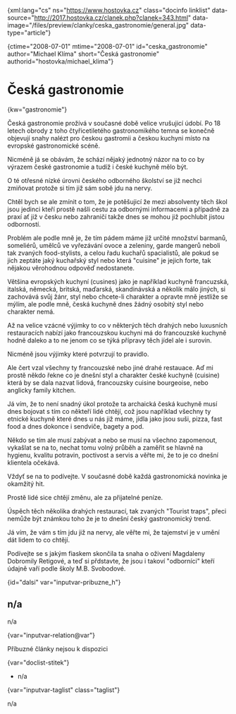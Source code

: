 
{xml:lang="cs" ns="https://www.hostovka.cz" class="docinfo linklist" data-source="http://2017.hostovka.cz/clanek.php?clanek=343.html" data-image="/files/preview/clanky/ceska_gastronomie/general.jpg" data-type="article"}

{ctime="2008-07-01" mtime="2008-07-01" id="ceska\_gastronomie" author="Michael Klíma" short="Česká gastronomie" authorid="hostovka/michael\_klima"}

# Česká gastronomie

<!-- generated attribute kw by user_updatekw.sh on 2021-01-05, do not edit -->

{kw="gastronomie"}

Česká gastronomie prožívá v současné době velice vrušujicí údobí. Po 18 letech obrody z toho čtyřicetiletého gastronomikého temna se konečně objevují snahy nalézt pro českou gastromii a českou kuchyni místo na evropské gastronomické scéně.

Nicméně já se obávám, že schází nějaký jednotný názor na to co by výrazem české gastronomie a tudíž i české kuchyně mělo být.

O té otřesné nízké úrovni českého odborného školství se již nechci zmiňovat protože si tím již sám sobě jdu na nervy.

Chtěl bych se ale zmínit o tom, že je potěšujicí že mezi absolventy těch škol jsou jedinci kteří prostě našli cestu za odbornými informacemi a případně za praxí ať již v česku nebo zahraničí takže dnes se mohou již pochlubit jistou odborností.

Problém ale podle mně je, že tím pádem máme již určité množství barmanů, someliérů, umělců ve vyřezávání ovoce a zeleniny, garde mangerů neboli tak zvaných food-stylists, a celou řadu kuchařů spacialistů, ale pokud se jich zeptáte jaký kuchařský styl nebo která "cuisine" je jejich forte, tak nějakou věrohodnou odpověď nedostanete.

Většina evropských kuchyní (cusines) jako je například kuchyně francuzská, italská, německá, britská, maďarská, skandinávská a několik málo jiných, si zachovává svůj žánr, styl nebo chcete-li charakter a opravte mně jestliže se mýlím, ale podle mně, česká kuchyně dnes žádný osobitý styl nebo charakter nemá.

Až na velice vzácné výjimky to co v některých těch drahých nebo luxusních restauracích nabízí jako francouzskou kuchyni má do francouzské kuchyně hodně daleko a to ne jenom co se týká přípravy těch jídel ale i surovin.

Nicméně jsou výjimky které potvrzují to pravidlo.

Ale čert vzal všechny ty francouzské nebo jiné drahé restauace. Aď mi prostě někdo řekne co je dnešní styl a charakter české kuchyně (cuisine) která by se dala nazvat lidová, francouzsky cuisine bourgeoise, nebo anglicky family kitchen.

Já vím, že to není snadný úkol protože ta archaická česká kuchyně musí dnes bojovat s tím co někteří lidé chtějí, což jsou například všechny ty etnické kuchyně které dnes u nás již máme, jídla jako jsou suši, pizza, fast food a dnes dokonce i sendviče, bagety a pod.

Někdo se tím ale musí zabývat a nebo se musí na všechno zapomenout, vykašlat se na to, nechat tomu volný průběh a zaměřit se hlavně na hygienu, kvalitu potravin, poctivost a servis a věřte mi, že to je co dnešní klientela očekává.

Vždyť se na to podívejte. V současné době každá gastronomická novinka je okamžitý hit.

Prostě lidé sice chtějí změnu, ale za přijatelné peníze.

Úspěch těch několika drahých restaurací, tak zvaných "Tourist traps", přeci nemůže být známkou toho že je to dnešní český gastronomický trend.

Já vím, že vám s tím jdu již na nervy, ale věřte mi, že tajemství je v umění dát lidem to co chtějí.

Podívejte se s jakým fiaskem skončila ta snaha o oživení Magdaleny Dobromily Retigové, a teď si přdstavte, že jsou i takoví "odborníci" kteří údajně vaří podle školy M.B. Svobodové.

{id="dalsi" var="inputvar-pribuzne_h"}

## n/a

n/a

{var="inputvar-relation@var"}

Příbuzné články nejsou k dispozici

{var="doclist-stitek"}

  * n/a

{var="inputvar-taglist" class="taglist"}

n/a

